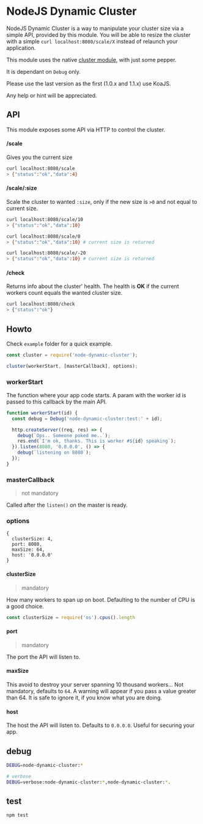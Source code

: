 NodeJS Dynamic Cluster
======================

NodeJS Dynamic Cluster is a way to manipulate your cluster size via a simple API, provided
by this module. You will be able to resize the cluster with a simple `curl localhost:8080/scale/X`
instead of relaunch your application.

This module uses the native [cluster module](https://nodejs.org/api/cluster.html), with just some pepper.

It is dependant on `Debug` only. 

Please use the last version as the first (1.0.x and 1.1.x) use KoaJS.

Any help or hint will be appreciated.

## API

This module exposes some API via HTTP to control the cluster.

#### /scale

Gives you the current size

```bash
curl localhost:8080/scale
> {"status":"ok","data":4}
```

#### /scale/:size

Scale the cluster to wanted `:size`, only if the new size is `>0` and not equal to current size.

```bash
curl localhost:8080/scale/10
> {"status":"ok","data":10}

curl localhost:8080/scale/0
> {"status":"ok","data":10} # current size is returned

curl localhost:8080/scale/-20
> {"status":"ok","data":10} # current size is returned
```

#### /check

Returns info about the cluster' health. The health is **OK** if the current workers count equals the 
wanted cluster size.

```bash
curl localhost:8080/check
> {"status":"ok"}
```

## Howto

Check `example` folder for a quick example.

```js
const cluster = require('node-dynamic-cluster');

cluster(workerStart, [masterCallback], options);
```

### workerStart

The function where your app code starts. A param with the worker id is passed to this callback
by the main API.

```js
function workerStart(id) {
  const debug = Debug('node-dynamic-cluster:test:' + id);

  http.createServer((req, res) => {
    debug(`Ops.. Someone poked me..`);
    res.end(`I'm ok, thanks. This is worker #${id} speaking`);
  }).listen(8080, '0.0.0.0', () => {
    debug(`listening on 8080`);
  });
}
```

### masterCallback
> not mandatory

Called after the `listen()` on the master is ready.

### options

```
{
  clusterSize: 4,
  port: 8080,
  maxSize: 64,
  host: '0.0.0.0'
}
```

#### clusterSize
> mandatory

How many workers to span up on boot. Defaulting to the number of CPU is a good choice.

```js
const clusterSize = require('os').cpus().length
```

#### port
> mandatory

The port the API will listen to.

#### maxSize

This avoid to destroy your server spanning 10 thousand workers...
Not mandatory, defaults to `64`. A warning will appear if you pass a value greater than 64.
It is safe to ignore it, if you know what you are doing.

#### host

The host the API will listen to. Defaults to `0.0.0.0`. Useful for securing your app.

## debug

```bash
DEBUG=node-dynamic-cluster:*

# verbose
DEBUG=verbose:node-dynamic-cluster:*,node-dynamic-cluster:*.
```

## test

```bash
npm test
```
